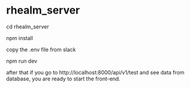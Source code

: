 # rhealm_server

cd rhealm_server

npm install

copy the .env file from slack

npm run dev

after that if you go to 
http://localhost:8000/api/v1/test and see data from database, you are ready to start the front-end.
